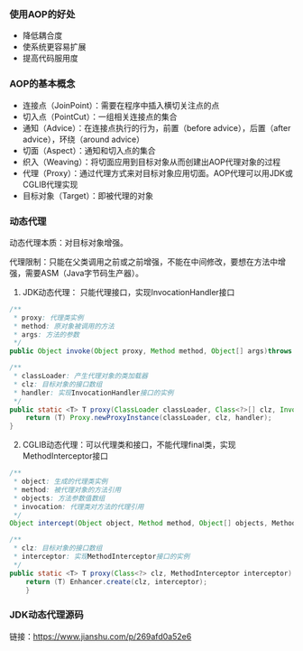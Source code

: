 ### 使用AOP的好处
+ 降低耦合度
+ 使系统更容易扩展
+ 提高代码服用度

### AOP的基本概念
+ 连接点（JoinPoint）：需要在程序中插入横切关注点的点
+ 切入点（PointCut）：一组相关连接点的集合
+ 通知（Advice）：在连接点执行的行为，前置（before advice），后置（after advice），环绕（around advice）
+ 切面（Aspect）：通知和切入点的集合
+ 织入（Weaving）：将切面应用到目标对象从而创建出AOP代理对象的过程
+ 代理（Proxy）：通过代理方式来对目标对象应用切面。AOP代理可以用JDK或CGLIB代理实现
+ 目标对象（Target）：即被代理的对象

### 动态代理
动态代理本质：对目标对象增强。

代理限制：只能在父类调用之前或之前增强，不能在中间修改，要想在方法中增强，需要ASM（Java字节码生产器）。

1. JDK动态代理： 只能代理接口，实现InvocationHandler接口
```java
/**
 * proxy: 代理类实例
 * method: 原对象被调用的方法
 * args: 方法的参数
 */
public Object invoke(Object proxy, Method method, Object[] args)throws Throwable;

/**
 * classLoader: 产生代理对象的类加载器
 * clz: 目标对象的接口数组
 * handler: 实现InvocationHandler接口的实例
 */
public static <T> T proxy(ClassLoader classLoader, Class<?>[] clz, InvocationHandler handler) {
    return (T) Proxy.newProxyInstance(classLoader, clz, handler);
}
```

2. CGLIB动态代理：可以代理类和接口，不能代理final类，实现MethodInterceptor接口
```java
/**
 * object: 生成的代理类实例
 * method: 被代理对象的方法引用
 * objects: 方法参数值数组
 * invocation: 代理类对方法的代理引用 
 */
Object intercept(Object object, Method method, Object[] objects, MethodProxy invocation) throws Throwable;

/**
 * clz: 目标对象的接口数组
 * interceptor: 实现MethodInterceptor接口的实例
 */
public static <T> T proxy(Class<?> clz, MethodInterceptor interceptor) {
    return (T) Enhancer.create(clz, interceptor);
    }
```

### JDK动态代理源码
链接：https://www.jianshu.com/p/269afd0a52e6
